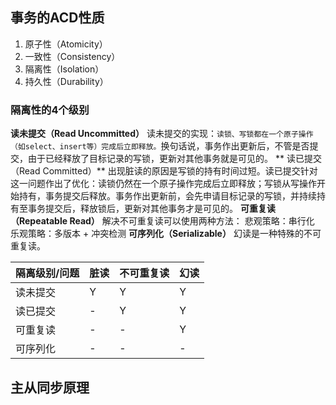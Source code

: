 ## 事务的ACD性质
1. 原子性（Atomicity）
2. 一致性（Consistency）
3. 隔离性（Isolation）
4. 持久性（Durability）
### 隔离性的4个级别
**读未提交（Read Uncommitted）**
读未提交的实现：`读锁、写锁都在一个原子操作（如select、insert等）完成后立即释放。`换句话说，事务作出更新后，不管是否提交，由于已经释放了目标记录的写锁，更新对其他事务就是可见的。
** 读已提交（Read Committed）**
出现脏读的原因是写锁的持有时间过短。读已提交针对这一问题作出了优化：读锁仍然在一个原子操作完成后立即释放；写锁从写操作开始持有，事务提交后释放。事务作出更新前，会先申请目标记录的写锁，并持续持有至事务提交后，释放锁后，更新对其他事务才是可见的。
**可重复读（Repeatable Read）**
解决不可重复读可以使用两种方法：
悲观策略：串行化
乐观策略：多版本 + 冲突检测
**可序列化（Serializable）**
幻读是一种特殊的不可重复读。


隔离级别/问题 |	脏读 | 不可重复读 | 幻读
--- | --- | --- | ---
读未提交	 | Y | Y | Y
读已提交	 | - | Y | Y
可重复读	 | - | - | Y
可序列化	 | - | - | -

## 主从同步原理
###